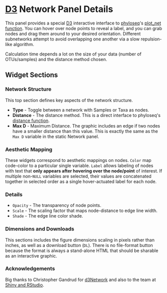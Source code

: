# [D3](http://d3js.org/) Network Panel Details

This panel provides a special [D3](http://d3js.org/) interactive interface to 
[phyloseq](http://joey711.github.io/phyloseq)'s
[plot_net function](http://joey711.github.io/phyloseq/plot_network-examples.html).
You can hover over node points to reveal a label,
and you can grab nodes and drag them around 
to your desired orientation. 
Different subnetworks attempt to avoid overlapping one another
via a slow repulsion-like algorithm.

Calculation time depends a lot on the size of your data (number of OTUs/samples)
and the distance method chosen.

## Widget Sections

### Network Structure

This top section defines key aspects of the network structure. 

- **Type** - Toggle between a network with Samples or Taxa as nodes. 
- **Distance** - The distance method. This is a direct interface to phyloseq's
[distance function](http://joey711.github.io/phyloseq/distance).
- **Max D** - Maximum Distance.
The graphic includes an edge if two nodes have a smaller distance than this value.
This is exactly the same as the `Max D` variable in the static Network panel.

### Aesthetic Mapping

These widgets correspond to aesthetic mappings on nodes.
`Color` map code-color to a particular single variable.
`Label` allows labeling of nodes with text that
**only appears after hovering over the node/point** of interest.
If multiple non-`NULL` variables are selected,
their values are concatenated together
in selected order as a single hover-actuated label for each node.


### Details

- `Opacity` - The transparency of node points.
- `Scale` - The scaling factor that maps node-distance to edge line width.
- `Shade` - The edge line color shade.

### Dimensions and Downloads

This sections includes the figure dimensions
scaling in pixels rather than inches,
as well as a download button (`DL`).
There is no file-format button because the format
is always a stand-alone HTML that should be sharable as an interactive graphic.

### Acknowledgements

Big thanks to Christopher Gandrud for
[d3Network](http://christophergandrud.github.io/d3Network/)
and also to the team at 
[Shiny and RStudio](http://shiny.rstudio.com).


